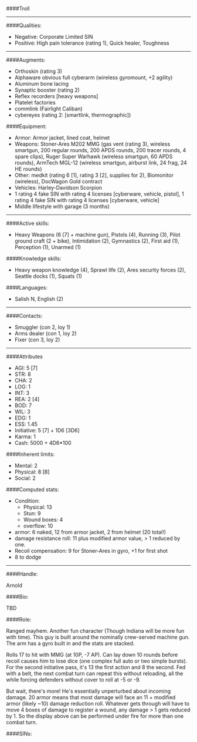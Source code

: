 ####Troll

____
####Qualities:

- Negative: Corporate Limited SIN
- Positive: High pain tolerance (rating 1), Quick healer, Toughness

____
####Augments:

- Orthoskin (rating 3)
- Alphaware obvious full cyberarm (wireless gyromount, +2 agility)
- Aluminum bone lacing
- Synaptic booster (rating 2)
- Reflex recorders [heavy weapons]
- Platelet factories
- commlink (Fairlight Caliban)
- cybereyes (rating 2: [smartlink, thermographic])

####Equipment:

- Armor: Armor jacket, lined coat, helmet 
- Weapons: Stoner-Ares M202 MMG (gas vent (rating 3), wireless smartgun, 200 regular rounds, 200 APDS rounds, 200 tracer rounds, 4 spare clips), Ruger Super Warhawk (wireless smartgun, 60 APDS rounds), ArmTech MGL-12 (wireless smartgun, airburst link, 24 frag, 24 HE rounds)
- Other: medkit (rating 6 [1], rating 3 [2], supplies for 2), Biomonitor (wireless), DocWagon Gold contract
- Vehicles: Harley-Davidson Scorpion
- 1 rating 4 fake SIN with rating 4 licenses [cyberware, vehicle, pistol], 1 rating 4 fake SIN with rating 4 licenses [cyberware, vehicle]
- Middle lifestyle with garage (3 months)

____
####Active skills:

- Heavy Weapons (6 [7] + machine gun), Pistols (4), Running (3), Pilot ground craft (2 + bike), Intimidation (2), Gymnastics (2), First aid (1), Perception (1), Unarmed (1)

####Knowledge skills:

- Heavy weapon knowledge (4), Sprawl life (2), Ares security forces (2), Seattle docks (1), Squats (1)

####Languages:

- Salish N, English (2)

____
####Contacts:

- Smuggler (con 2, loy 1)
- Arms dealer (con 1, loy 2)
- Fixer (con 3, loy 2)

____
####Attributes

- AGI: 5 [7]
- STR: 8
- CHA: 2
- LOG: 1
- INT: 3
- REA: 2 [4]
- BOD: 7
- WIL: 3
- EDG: 1
- ESS: 1.45
- Initiative: 5 [7] + 1D6 [3D6]
- Karma: 1
- Cash: 5000 + 4D6*100

####Inherent limits:

- Mental: 2
- Physical: 8 [8]
- Social: 2

####Computed stats:

- Condition:
	- Physical: 13
	- Stun: 9
	- Wound boxes: 4
	- overflow: 10
- armor: 6 naked, 12 from armor jacket, 2 from helmet (20 total!)
- damage resistance roll: 11 plus modified armor value, > 1 reduced by one.
- Recoil compensation: 9 for Stoner-Ares in gyro, +1 for first shot
- 8 to dodge

____
####Handle:

Arnold

####Bio:

TBD

####Role:

Ranged mayhem. Another fun character (Though Indiana will be more fun with time). This guy is built around the nominally crew-served machine gun. The arm has a gyro built in and the stats are stacked. 

Rolls 17 to hit with MMG (at 10P, -7 AP). Can lay down 10 rounds before recoil causes him to lose dice (one complex full auto or two simple bursts). For the second initiative pass, it's 13 the first action and 8 the second. Fed with a belt, the next combat turn can repeat this without reloading, all the while forcing defenders without cover to roll at -5 or -9.

But wait, there's more! He's essentially unperturbed about incoming damage. 20 armor means that most damage will face an 11 + modified armor (likely ~10) damage reduction roll. Whatever gets through will have to move 4 boxes of damage to register a wound, any damage > 1 gets reduced by 1. So the display above can be performed under fire for more than one combat turn. 

####SINs:

